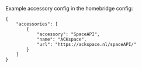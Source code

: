 Example accessory config in the homebridge config:

~~~~
{
    "accessories": [
        {
            "accessory": "SpaceAPI",
            "name": "ACKspace",
            "url": "https://ackspace.nl/spaceAPI/"
        }
    ]
}
~~~~
